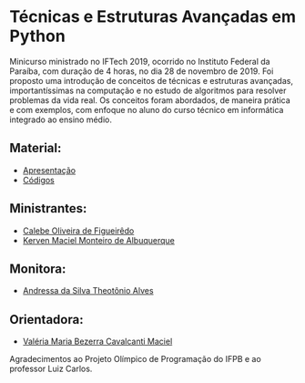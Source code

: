 # Técnicas e Estruturas Avançadas em Python

Minicurso ministrado no IFTech 2019, ocorrido no Instituto Federal da Paraíba, com duração de 4 horas, no dia 28 de novembro de 2019. Foi proposto uma introdução de conceitos de técnicas e estruturas avançadas, importantíssimas na computação e no estudo de algoritmos para resolver problemas da vida real. Os conceitos foram abordados, de maneira prática e com exemplos, com enfoque no aluno do curso técnico em informática integrado ao ensino médio. 

## Material:
* [Apresentação](https://github.com/calebeof/TecnicasEstruturasAvancadas/blob/master/material/slidesTecnicasEstruturasAvan%C3%A7adas.pdf)
* [Códigos](https://github.com/calebeof/TecnicasEstruturasAvancadas/tree/master/material/c%C3%B3digos)

## Ministrantes:
* [Calebe Oliveira de Figueirêdo](https://www.linkedin.com/in/calebe-oliveira-de-figueir%C3%AAdo-90162515b/)
* [Kerven Maciel Monteiro de Albuquerque](https://www.linkedin.com/in/kerven-albuquerque/)

## Monitora:
* [Andressa da Silva Theotônio Alves](https://www.linkedin.com/in/andressa-theot%C3%B4nio-088a27174/)

## Orientadora: 
* [Valéria Maria Bezerra Cavalcanti Maciel](http://lattes.cnpq.br/2868420260808800)

Agradecimentos ao Projeto Olímpico de Programação do IFPB e ao professor Luiz Carlos. 
